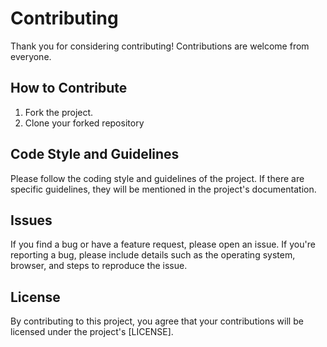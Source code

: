 # Contributing

Thank you for considering contributing! Contributions are welcome from everyone.

## How to Contribute

1. Fork the project.
2. Clone your forked repository

## Code Style and Guidelines

Please follow the coding style and guidelines of the project. If there are specific guidelines, they will be mentioned in the project's documentation.

## Issues

If you find a bug or have a feature request, please open an issue. If you're reporting a bug, please include details such as the operating system, browser, and steps to reproduce the issue.

## License

By contributing to this project, you agree that your contributions will be licensed under the project's [LICENSE].

